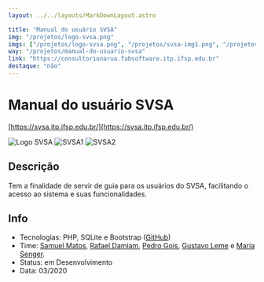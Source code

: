 ```yaml
---
layout: ../../layouts/MarkDownLayout.astro

title: "Manual do usuário SVSA"
img: "/projetos/logo-svsa.png"
imgs: ["/projetos/logo-svsa.png", "/projetos/svsa-img1.png", "/projetos/svsa-img2.png"]
way: "/projetos/manual-do-usuario-svsa"
link: "https://consultorionarua.fabsoftware.itp.ifsp.edu.br"
destaque: "não"
---
```


# Manual do usuário SVSA
[https://svsa.itp.ifsp.edu.br/](https://svsa.itp.ifsp.edu.br/)

![Logo SVSA](/projetos/logo-svsa.png)
![SVSA1](/projetos/svsa-img1.png)
![SVSA2](/projetos/svsa-img2.png)

## Descrição

Tem a finalidade de servir de guia para os usuários do SVSA, facilitando o acesso ao sistema e suas funcionalidades.

## Info

- Tecnologias: PHP, SQLite e Bootstrap ([GitHub](https://github.com/fabsoftwareitp/svsa.itp.ifsp.edu.br))
- Time: [Samuel Matos](/membros/samuel-matos), [Rafael Damiam](/membros/rafael-damiam), [Pedro Gois](/membros/pedro-gois), [Gustavo Leme](/membros/gustavo-leme) e [Maria Senger](/membros/maria-senger).
- Status: em Desenvolvimento
- Data: 03/2020